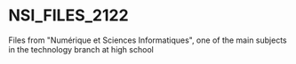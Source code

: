# NSI_FILES_2122
Files from "Numérique et Sciences Informatiques", one of the main subjects in the technology branch at high school
